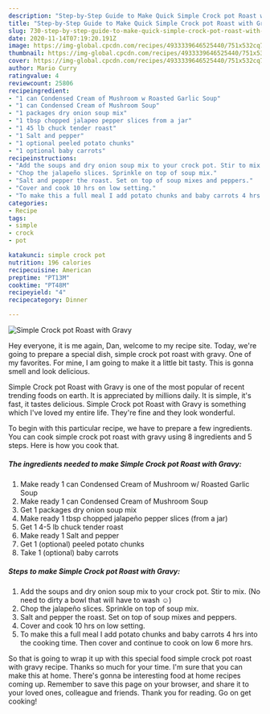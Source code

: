 ```yaml
---
description: "Step-by-Step Guide to Make Quick Simple Crock pot Roast with Gravy"
title: "Step-by-Step Guide to Make Quick Simple Crock pot Roast with Gravy"
slug: 730-step-by-step-guide-to-make-quick-simple-crock-pot-roast-with-gravy
date: 2020-11-14T07:19:20.191Z
image: https://img-global.cpcdn.com/recipes/4933339646525440/751x532cq70/simple-crock-pot-roast-with-gravy-recipe-main-photo.jpg
thumbnail: https://img-global.cpcdn.com/recipes/4933339646525440/751x532cq70/simple-crock-pot-roast-with-gravy-recipe-main-photo.jpg
cover: https://img-global.cpcdn.com/recipes/4933339646525440/751x532cq70/simple-crock-pot-roast-with-gravy-recipe-main-photo.jpg
author: Mario Curry
ratingvalue: 4
reviewcount: 25806
recipeingredient:
- "1 can Condensed Cream of Mushroom w Roasted Garlic Soup"
- "1 can Condensed Cream of Mushroom Soup"
- "1 packages dry onion soup mix"
- "1 tbsp chopped jalapeo pepper slices from a jar"
- "1 45 lb chuck tender roast"
- "1 Salt and pepper"
- "1 optional peeled potato chunks"
- "1 optional baby carrots"
recipeinstructions:
- "Add the soups and dry onion soup mix to your crock pot. Stir to mix. (No need to dirty a bowl that will have to wash ☺)"
- "Chop the jalapeño slices. Sprinkle on top of soup mix."
- "Salt and pepper the roast. Set on top of soup mixes and peppers."
- "Cover and cook 10 hrs on low setting."
- "To make this a full meal I add potato chunks and baby carrots 4 hrs into the cooking time. Then cover and continue to cook on low 6 more hrs."
categories:
- Recipe
tags:
- simple
- crock
- pot

katakunci: simple crock pot 
nutrition: 196 calories
recipecuisine: American
preptime: "PT13M"
cooktime: "PT48M"
recipeyield: "4"
recipecategory: Dinner

---
```



![Simple Crock pot Roast with Gravy](https://img-global.cpcdn.com/recipes/4933339646525440/751x532cq70/simple-crock-pot-roast-with-gravy-recipe-main-photo.jpg)

Hey everyone, it is me again, Dan, welcome to my recipe site. Today, we're going to prepare a special dish, simple crock pot roast with gravy. One of my favorites. For mine, I am going to make it a little bit tasty. This is gonna smell and look delicious.



Simple Crock pot Roast with Gravy is one of the most popular of recent trending foods on earth. It is appreciated by millions daily. It is simple, it's fast, it tastes delicious. Simple Crock pot Roast with Gravy is something which I've loved my entire life. They're fine and they look wonderful.


To begin with this particular recipe, we have to prepare a few ingredients. You can cook simple crock pot roast with gravy using 8 ingredients and 5 steps. Here is how you cook that.

<!--inarticleads1-->

##### The ingredients needed to make Simple Crock pot Roast with Gravy:

1. Make ready 1 can Condensed Cream of Mushroom w/ Roasted Garlic Soup
1. Make ready 1 can Condensed Cream of Mushroom Soup
1. Get 1 packages dry onion soup mix
1. Make ready 1 tbsp chopped jalapeño pepper slices (from a jar)
1. Get 1 4-5 lb chuck tender roast
1. Make ready 1 Salt and pepper
1. Get 1 (optional) peeled potato chunks
1. Take 1 (optional) baby carrots




<!--inarticleads2-->

##### Steps to make Simple Crock pot Roast with Gravy:

1. Add the soups and dry onion soup mix to your crock pot. Stir to mix. (No need to dirty a bowl that will have to wash ☺)
1. Chop the jalapeño slices. Sprinkle on top of soup mix.
1. Salt and pepper the roast. Set on top of soup mixes and peppers.
1. Cover and cook 10 hrs on low setting.
1. To make this a full meal I add potato chunks and baby carrots 4 hrs into the cooking time. Then cover and continue to cook on low 6 more hrs.




So that is going to wrap it up with this special food simple crock pot roast with gravy recipe. Thanks so much for your time. I'm sure that you can make this at home. There's gonna be interesting food at home recipes coming up. Remember to save this page on your browser, and share it to your loved ones, colleague and friends. Thank you for reading. Go on get cooking!
